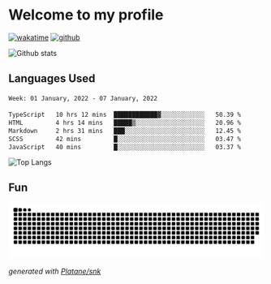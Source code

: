 # Welcome to my profile

[![wakatime](https://wakatime.com/badge/user/82c377cd-a54c-404c-b7df-177b313ca539.svg)](https://wakatime.com/@82c377cd-a54c-404c-b7df-177b313ca539)
[![github](https://img.shields.io/github/followers/xinthose?logo=github&style=plastic)](https://github.com/alanhamlett?tab=followers)

![Github stats](https://github-readme-stats.vercel.app/api?username=xinthose&show_icons=true&theme=radical&count_private=true)

## Languages Used

<!--START_SECTION:waka-->
```text
Week: 01 January, 2022 - 07 January, 2022

TypeScript   10 hrs 12 mins  ████████████▓░░░░░░░░░░░░   50.39 % 
HTML         4 hrs 14 mins   █████▒░░░░░░░░░░░░░░░░░░░   20.96 % 
Markdown     2 hrs 31 mins   ███░░░░░░░░░░░░░░░░░░░░░░   12.45 % 
SCSS         42 mins         █░░░░░░░░░░░░░░░░░░░░░░░░   03.47 % 
JavaScript   40 mins         █░░░░░░░░░░░░░░░░░░░░░░░░   03.37 % 
```
<!--END_SECTION:waka-->

![Top Langs](https://github-readme-stats.vercel.app/api/top-langs/?username=xinthose)

## Fun
![github contribution grid snake animation](https://raw.githubusercontent.com/xinthose/xinthose/output/github-contribution-grid-snake.svg)

_generated with [Platane/snk](https://github.com/Platane/snk)_
